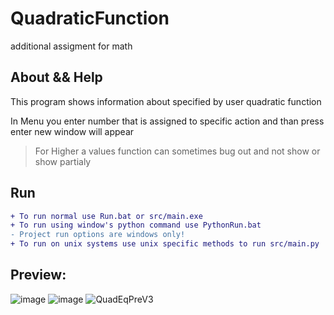 # QuadraticFunction
additional assigment for math

About && Help
---
This program shows information about specified by user quadratic function  

In Menu you enter number that is assigned to specific action and than press enter new window will appear
> For Higher a values function can sometimes bug out and not show or show partialy

Run
---
```diff
+ To run normal use Run.bat or src/main.exe
+ To run using window's python command use PythonRun.bat
- Project run options are windows only!
+ To run on unix systems use unix specific methods to run src/main.py
```


Preview:
---
![image](https://user-images.githubusercontent.com/91374689/204133747-042b47ec-5168-41d3-8528-d5688b786c72.png)
![image](https://user-images.githubusercontent.com/91374689/204135654-6016f8bb-800e-4472-abdd-98e83912fc74.png)
![QuadEqPreV3](https://user-images.githubusercontent.com/91374689/204142104-60eccbaa-c728-4955-9f60-41d67d93198c.png)
